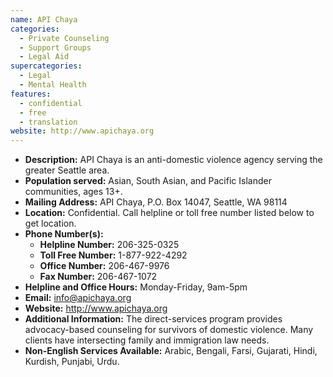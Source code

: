 ```yaml
---
name: API Chaya
categories:
  - Private Counseling
  - Support Groups
  - Legal Aid
supercategories:
  - Legal
  - Mental Health
features:
  - confidential
  - free
  - translation
website: http://www.apichaya.org
---
```

- **Description:** API Chaya is an anti-domestic violence agency serving the greater Seattle area.
- **Population served:** Asian, South Asian, and Pacific Islander communities, ages 13+.
- **Mailing Address:** API Chaya, P.O. Box 14047, Seattle, WA 98114
- **Location:** Confidential. Call helpline or toll free number listed below to get location.
- **Phone Number(s):**
  - **Helpline Number:** 206-325-0325
  - **Toll Free Number:** 1-877-922-4292
  - **Office Number:** 206-467-9976
  - **Fax Number:** 206-467-1072
- **Helpline and Office Hours:** Monday-Friday, 9am-5pm
- **Email:** info@apichaya.org
- **Website:** <http://www.apichaya.org>
- **Additional Information:** The direct-services program provides advocacy-based counseling for survivors of domestic violence. Many clients have intersecting family and immigration law needs.
- **Non-English Services Available:** Arabic, Bengali, Farsi, Gujarati, Hindi, Kurdish, Punjabi, Urdu.
